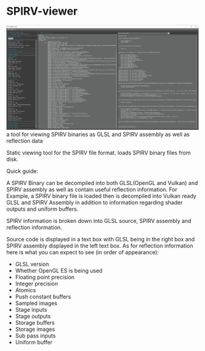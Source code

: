 # SPIRV-viewer
![alt tag](https://github.com/wangmaosong/SPIRV-Viewer/blob/master/screenShot.png?raw=true)
a tool for viewing SPIRV binaries as GLSL and SPIRV assembly as well as reflection data

Static viewing tool for the SPIRV file format. loads SPIRV binary files from disk.

Quick guide:

A SPIRV Binary can be decompiled into both GLSL(OpenGL and Vulkan) and SPIRV assembly as well as contain useful reflection information. For Example, a SPIRV binary file is loaded then is decompiled into Vulkan ready GLSL and SPIRV Assembly in addition to information regarding shader outputs and uniform buffers.

SPIRV information is broken down into GLSL source, SPIRV assembly and reflection information.

Source code is displayed in a text box with GLSL being in the right box and SPIRV assembly displayed in the left text box. As for reflection information here is what you can expect to see (in order of appearance):
- GLSL version
- Whether OpenGL ES is being used
- Floating point precision
- Integer precision
- Atomics
- Push constant buffers
- Sampled images
- Stage inputs
- Stage outputs
- Storage buffers
- Storage images
- Sub pass inputs
- Uniform buffer
